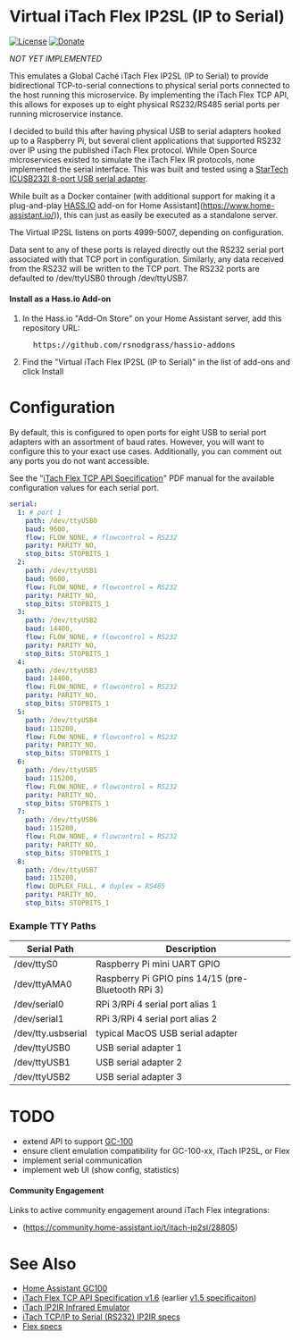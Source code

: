 # Virtual iTach Flex IP2SL (IP to Serial)

[![License](https://img.shields.io/badge/License-Apache%202.0-blue.svg)](https://opensource.org/licenses/Apache-2.0)
[![Donate](https://img.shields.io/badge/Donate-PayPal-green.svg)](https://www.paypal.com/cgi-bin/webscr?cmd=_donations&business=WREP29UDAMB6G)

*NOT YET IMPLEMENTED*

This emulates a Global Caché iTach Flex IP2SL (IP to Serial) to provide bidirectional
TCP-to-serial connections to physical serial ports connected to the host running
this microservice. By implementing the iTach Flex TCP API, this allows for exposes
up to eight physical RS232/RS485 serial ports per running microservice instance.

I decided to build this after having physical USB to serial adapters hooked up to a
Raspberry Pi, but several client applications that supported RS232 over IP using
the published iTach Flex protocol. While Open Source microservices existed to
simulate the iTach Flex IR protocols, none implemented the serial interface. This
was built and tested using a [StarTech ICUSB232I 8-port USB serial adapter](https://amazon.com/StarTech-com-USB-Serial-Adapter-Hub/dp/B009AT5TB2).

While built as a Docker container (with additional support for making it a plug-and-play
[HASS.IO](https://www.home-assistant.io/hassio/) add-on for Home Assistant](https://www.home-assistant.io/)),
this can just as easily be executed as a standalone server.

The Virtual IP2SL listens on ports 4999-5007, depending on configuration.

Data sent to any of these ports is relayed directly out the RS232 serial port associated
with that TCP port in configuration. Similarly, any data received from the RS232 will
be written to the TCP port. The RS232 ports are defaulted to /dev/ttyUSB0 through /dev/ttyUSB7.

#### Install as a Hass.io Add-on

1. In the Hass.io "Add-On Store" on your Home Assistant server, add this repository URL:
<pre>
     https://github.com/rsnodgrass/hassio-addons
</pre>

2. Find the "Virtual iTach Flex IP2SL (IP to Serial)" in the list of add-ons and click Install

# Configuration

By default, this is configured to open ports for eight USB to serial port adapters
with an assortment of baud rates. However, you will want to configure this to
your exact use cases. Additionally, you can comment out any ports you do not
want accessible.

See the "[iTach Flex TCP API Specification](https://www.globalcache.com/files/releases/flex-16/API-Flex_TCP_1.6.pdf)"
PDF manual for the available configuration values for each serial port.

```yaml
serial:
  1: # port 1
    path: /dev/ttyUSB0
    baud: 9600,
    flow: FLOW_NONE, # flowcontrol = RS232
    parity: PARITY_NO,
    stop_bits: STOPBITS_1
  2: 
    path: /dev/ttyUSB1
    baud: 9600,
    flow: FLOW_NONE, # flowcontrol = RS232
    parity: PARITY_NO,
    stop_bits: STOPBITS_1
  3: 
    path: /dev/ttyUSB2
    baud: 14400,
    flow: FLOW_NONE, # flowcontrol = RS232
    parity: PARITY_NO,
    stop_bits: STOPBITS_1
  4: 
    path: /dev/ttyUSB3
    baud: 14400,
    flow: FLOW_NONE, # flowcontrol = RS232
    parity: PARITY_NO,
    stop_bits: STOPBITS_1
  5: 
    path: /dev/ttyUSB4
    baud: 115200,
    flow: FLOW_NONE, # flowcontrol = RS232
    parity: PARITY_NO,
    stop_bits: STOPBITS_1
  6:
    path: /dev/ttyUSB5
    baud: 115200,
    flow: FLOW_NONE, # flowcontrol = RS232
    parity: PARITY_NO,
    stop_bits: STOPBITS_1
  7:
    path: /dev/ttyUSB6
    baud: 115200,
    flow: FLOW_NONE, # flowcontrol = RS232
    parity: PARITY_NO,
    stop_bits: STOPBITS_1
  8:
    path: /dev/ttyUSB7
    baud: 115200,
    flow: DUPLEX_FULL, # duplex = RS485
    parity: PARITY_NO,
    stop_bits: STOPBITS_1
```

### Example TTY Paths

| Serial Path        | Description                                         |
| ------------------ | --------------------------------------------------- |
| /dev/ttyS0         | Raspberry Pi mini UART GPIO                         |
| /dev/ttyAMA0       | Raspberry Pi GPIO pins 14/15 (pre-Bluetooth RPi 3)  |
| /dev/serial0       | RPi 3/RPi 4 serial port alias 1                     |
| /dev/serial1       | RPi 3/RPi 4 serial port alias 2                     |
| /dev/tty.usbserial | typical MacOS USB serial adapter                    |
| /dev/ttyUSB0       | USB serial adapter 1                                |
| /dev/ttyUSB1       | USB serial adapter 2                                |
| /dev/ttyUSB2       | USB serial adapter 3                                |

# TODO

* extend API to support [GC-100](https://www.globalcache.com/files/docs/API-GC-100.pdf)
* ensure client emulation compatibility for GC-100-xx, iTach IP2SL, or Flex
* implement serial communication
* implement web UI (show config, statistics)

#### Community Engagement

Links to active community engagement around iTach Flex integrations:

* (https://community.home-assistant.io/t/itach-ip2sl/28805)

# See Also

* [Home Assistant GC100](https://www.home-assistant.io/components/gc100)
* [iTach Flex TCP API Specification v1.6](https://www.globalcache.com/files/releases/flex-16/API-Flex_TCP_1.6.pdf)
  (earlier [v1.5 specificaiton](https://www.globalcache.com/files/docs/API-iTach.pdf))
* [iTach IP2IR Infrared Emulator](https://github.com/probonopd/ESP8266iTachEmulator/)
* [iTach TCP/IP to Serial (RS232) IP2IR specs](https://www.globalcache.com/products/itach/ip2slspecs/)
* [Flex specs](https://www.globalcache.com/products/flex/flc-slspec/)
